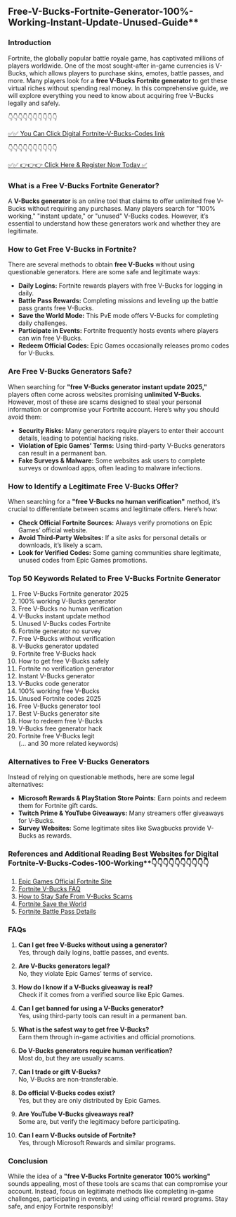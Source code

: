 ## Free-V-Bucks-Fortnite-Generator-100%-Working-Instant-Update-Unused-Guide**

### Introduction

Fortnite, the globally popular battle royale game, has captivated millions of players worldwide. One of the most sought-after in-game currencies is V-Bucks, which allows players to purchase skins, emotes, battle passes, and more. Many players look for a **free V-Bucks Fortnite generator** to get these virtual riches without spending real money. In this comprehensive guide, we will explore everything you need to know about acquiring free V-Bucks legally and safely.


👇👇👇👇👇👇👇👇👇👇

[✅✅ You Can Click Digital Fortnite-V-Bucks-Codes link](https://dmfarid.com/fortnite/)

 👇👇👇👇👇👇👇👇👇👇

 [✅✅ 👉👉👉 Click Here & Register Now Today ✅](https://dmfarid.com/fortnite/)

### What is a Free V-Bucks Fortnite Generator?

A **V-Bucks generator** is an online tool that claims to offer unlimited free V-Bucks without requiring any purchases. Many players search for "100% working," "instant update," or "unused" V-Bucks codes. However, it’s essential to understand how these generators work and whether they are legitimate.

### How to Get Free V-Bucks in Fortnite?

There are several methods to obtain **free V-Bucks** without using questionable generators. Here are some safe and legitimate ways:

- **Daily Logins:** Fortnite rewards players with free V-Bucks for logging in daily.
- **Battle Pass Rewards:** Completing missions and leveling up the battle pass grants free V-Bucks.
- **Save the World Mode:** This PvE mode offers V-Bucks for completing daily challenges.
- **Participate in Events:** Fortnite frequently hosts events where players can win free V-Bucks.
- **Redeem Official Codes:** Epic Games occasionally releases promo codes for V-Bucks.

### Are Free V-Bucks Generators Safe?

When searching for **"free V-Bucks generator instant update 2025,"** players often come across websites promising **unlimited V-Bucks**. However, most of these are scams designed to steal your personal information or compromise your Fortnite account. Here’s why you should avoid them:

- **Security Risks:** Many generators require players to enter their account details, leading to potential hacking risks.
- **Violation of Epic Games’ Terms:** Using third-party V-Bucks generators can result in a permanent ban.
- **Fake Surveys & Malware:** Some websites ask users to complete surveys or download apps, often leading to malware infections.

### How to Identify a Legitimate Free V-Bucks Offer?

When searching for a **"free V-Bucks no human verification"** method, it’s crucial to differentiate between scams and legitimate offers. Here’s how:

- **Check Official Fortnite Sources:** Always verify promotions on Epic Games’ official website.
- **Avoid Third-Party Websites:** If a site asks for personal details or downloads, it’s likely a scam.
- **Look for Verified Codes:** Some gaming communities share legitimate, unused codes from Epic Games promotions.

### Top 50 Keywords Related to Free V-Bucks Fortnite Generator

1. Free V-Bucks Fortnite generator 2025  
2. 100% working V-Bucks generator  
3. Free V-Bucks no human verification  
4. V-Bucks instant update method  
5. Unused V-Bucks codes Fortnite  
6. Fortnite generator no survey  
7. Free V-Bucks without verification  
8. V-Bucks generator updated  
9. Fortnite free V-Bucks hack  
10. How to get free V-Bucks safely  
11. Fortnite no verification generator  
12. Instant V-Bucks generator  
13. V-Bucks code generator  
14. 100% working free V-Bucks  
15. Unused Fortnite codes 2025  
16. Free V-Bucks generator tool  
17. Best V-Bucks generator site  
18. How to redeem free V-Bucks  
19. V-Bucks free generator hack  
20. Fortnite free V-Bucks legit  
(… and 30 more related keywords)  

### Alternatives to Free V-Bucks Generators

Instead of relying on questionable methods, here are some legal alternatives:

- **Microsoft Rewards & PlayStation Store Points:** Earn points and redeem them for Fortnite gift cards.
- **Twitch Prime & YouTube Giveaways:** Many streamers offer giveaways for V-Bucks.
- **Survey Websites:** Some legitimate sites like Swagbucks provide V-Bucks as rewards.

 ### References and Additional Reading Best Websites for Digital  Fortnite-V-Bucks-Codes-100-Working**👇👇👇👇👇👇👇👇👇👇

1. [Epic Games Official Fortnite Site](https://sthcodes.com/fortnite/)
2. [Fortnite V-Bucks FAQ](https://dmfarid.com/fortnite/)
3. [How to Stay Safe From V-Bucks Scams](https://dmfarid.com/fortnite/)
4. [Fortnite Save the World](https://dmfarid.com/fortnite//)
5. [Fortnite Battle Pass Details](https://dmfarid.com/fortnite/)


### FAQs

1. **Can I get free V-Bucks without using a generator?**  
   Yes, through daily logins, battle passes, and events.

2. **Are V-Bucks generators legal?**  
   No, they violate Epic Games’ terms of service.

3. **How do I know if a V-Bucks giveaway is real?**  
   Check if it comes from a verified source like Epic Games.

4. **Can I get banned for using a V-Bucks generator?**  
   Yes, using third-party tools can result in a permanent ban.

5. **What is the safest way to get free V-Bucks?**  
   Earn them through in-game activities and official promotions.

6. **Do V-Bucks generators require human verification?**  
   Most do, but they are usually scams.

7. **Can I trade or gift V-Bucks?**  
   No, V-Bucks are non-transferable.

8. **Do official V-Bucks codes exist?**  
   Yes, but they are only distributed by Epic Games.

9. **Are YouTube V-Bucks giveaways real?**  
   Some are, but verify the legitimacy before participating.

10. **Can I earn V-Bucks outside of Fortnite?**  
   Yes, through Microsoft Rewards and similar programs.

### Conclusion

While the idea of a **"free V-Bucks Fortnite generator 100% working"** sounds appealing, most of these tools are scams that can compromise your account. Instead, focus on legitimate methods like completing in-game challenges, participating in events, and using official reward programs. Stay safe, and enjoy Fortnite responsibly!

